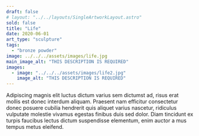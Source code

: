 ```yaml
---
draft: false
# layout: "../../layouts/SingleArtworkLayout.astro"
sold: false
title: "Life"
date: 2020-06-01
art_type: "sculpture"
tags: 
  - "bronze powder"
image: ../../../assets/images/life.jpg
main_image_alt: "THIS DESCRIPTION IS REQUIRED"
images: 
  - image: "../../../assets/images/life2.jpg"
    image_alt: "THIS DESCRIPTION IS REQUIRED"
---
```


Adipiscing magnis elit luctus dictum varius sem dictumst ad, risus erat mollis est donec interdum aliquam. Praesent nam efficitur consectetur donec posuere cubilia hendrerit quis aliquet varius nascetur, ridiculus vulputate molestie vivamus egestas finibus duis sed dolor. Diam tincidunt ex turpis faucibus lectus dictum suspendisse elementum, enim auctor a mus tempus metus eleifend.
